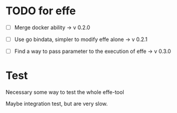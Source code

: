 
# TODO for effe

 - [ ] Merge docker ability -> v 0.2.0
 - [ ] Use go bindata, simpler to modify effe alone -> v 0.2.1
 - [ ] Find a way to pass parameter to the execution of effe -> v 0.3.0


# Test

Necessary some way to test the whole effe-tool

Maybe integration test, but are very slow.
